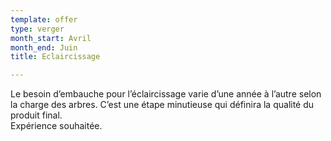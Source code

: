 ```yaml
---
template: offer
type: verger
month_start: Avril
month_end: Juin
title: Eclaircissage

---
```

Le besoin d’embauche pour l’éclaircissage varie d’une année à l’autre selon la charge des arbres. C’est une étape minutieuse qui définira la qualité du produit final.   
Expérience souhaitée.
